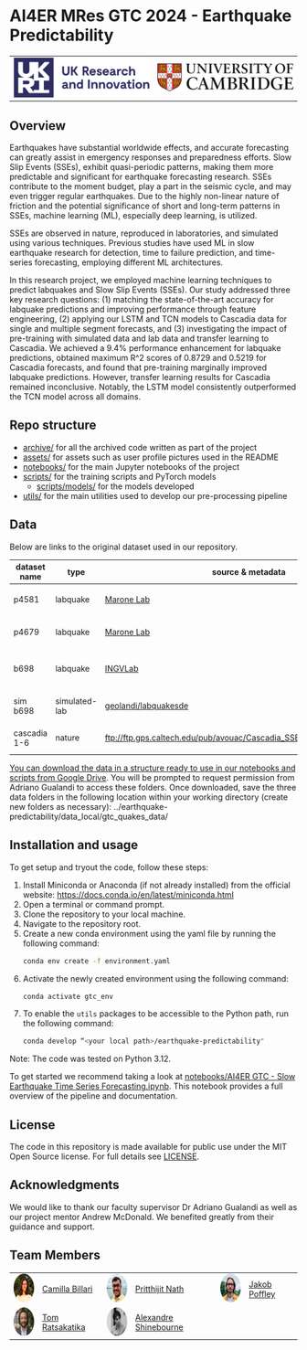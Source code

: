 # AI4ER MRes GTC 2024 - Earthquake Predictability

<table>
  <tr align="center">
    <!-- UKRI Logo -->
    <td align="center">
      <img src="assets/images/readme/logo_ukri_colour.png" alt="UKRI Logo" width="600" />
    </td>
    <!-- University of Cambridge Logo -->
    <td align="center">
      <img src="assets/images/readme/logo_cambridge_colour.jpg" alt="University of Cambridge" width="600" />
    </td>
  </tr>
</table>


## Overview

Earthquakes have substantial worldwide effects, and accurate forecasting can
greatly assist in emergency responses and preparedness efforts. Slow Slip
Events (SSEs), exhibit quasi-periodic patterns, making them more predictable
and significant for earthquake forecasting research. SSEs contribute to the
moment budget, play a part in the seismic cycle, and may even trigger regular
earthquakes. Due to the highly non-linear nature of friction and the potential
significance of short and long-term patterns in SSEs, machine learning (ML),
especially deep learning, is utilized.

SSEs are observed in nature, reproduced in laboratories, and simulated using
various techniques. Previous studies have used ML in slow earthquake research
for detection, time to failure prediction, and time-series forecasting,
employing different ML architectures.

In this research project, we employed machine learning techniques to predict
labquakes and Slow Slip Events (SSEs). Our study addressed three key research
questions: (1) matching the state-of-the-art accuracy for labquake predictions
and improving performance through feature engineering, (2) applying our LSTM
and TCN models to Cascadia data for single and multiple segment forecasts, and
(3) investigating the impact of pre-training with simulated data and lab data
and transfer learning to Cascadia. We achieved a 9.4% performance enhancement
for labquake predictions, obtained maximum R^2 scores of 0.8729 and 0.5219 for
Cascadia forecasts, and found that pre-training marginally improved labquake
predictions. However, transfer learning results for Cascadia remained
inconclusive. Notably, the LSTM model consistently outperformed the TCN model
across all domains.

## Repo structure

* [archive/](./archive/) for all the archived code written as part of the
project
* [assets/](./assets/) for assets such as user profile pictures used in the README
* [notebooks/](./notebooks/) for the main Jupyter notebooks of the project
* [scripts/](./scripts/) for the training scripts and PyTorch models
  * [scripts/models/](./scripts/models/) for the models developed
* [utils/](./utils/) for the main utilities used to develop our pre-processing
pipeline

## Data

Below are links to the original dataset used in our repository.

| dataset name | type     | source & metadata | paper                 |
|--------------|----------|------------------|--------------------------|
| p4581        | labquake    | [Marone Lab](http://psudata.s3-website.us-east-2.amazonaws.com/p4581/index.html) | [Lyu et al., 2019](https://www.sciencedirect.com/science/article/pii/S0040195119301325) |
| p4679        | labquake    | [Marone Lab](http://psudata.s3-website.us-east-2.amazonaws.com/) |[Lyu et al., 2019](https://www.sciencedirect.com/science/article/pii/S0040195119301325) |
| b698         | labquake    | [INGVLab](https://osf.io/9dqh7/) |[Mele Veedu et al., 2020](https://agupubs.onlinelibrary.wiley.com/doi/10.1029/2020GL087985) |
| sim b698     | simulated-lab    | [geolandi/labquakesde](https://github.com/Geolandi/labquakesde) | [Gualandi et al., 2023](https://www.sciencedirect.com/science/article/pii/S0012821X23000080?via%3Dihub) |
| cascadia 1-6     | nature    | ftp://ftp.gps.caltech.edu/pub/avouac/Cascadia_SSE_Nature/Data_for_Nature | [Michel et al., 2019](https://www.nature.com/articles/s41586-019-1673-6) |

[You can download the data in a structure ready to use in our notebooks and scripts from Google Drive](https://drive.google.com/drive/folders/1PwO-OKlLo34oC8-NJ-Nd1qKLRvIdAx9n?usp=drive_link). You will be prompted to request permission from Adriano Gualandi to access these folders. Once downloaded, save the three data folders in the following location within your working directory (create new folders as necessary): ../earthquake-predictability/data_local/gtc_quakes_data/

## Installation and usage

To get setup and tryout the code, follow these steps:

1. Install Miniconda or Anaconda (if not already installed) from the official
website: <https://docs.conda.io/en/latest/miniconda.html>
1. Open a terminal or command prompt.
1. Clone the repository to your local machine.
1. Navigate to the repository root.
1. Create a new conda environment using the yaml file by running the following
command:
    ```bash
    conda env create -f environment.yaml
    ```
1. Activate the newly created environment using the following command:
    ```bash
    conda activate gtc_env
    ```
1. To enable the `utils` packages to be accessible to the Python path, run the
following command:
    ```bash
    conda develop “<your local path>/earthquake-predictability"
    ```

Note: The code was tested on Python 3.12.

To get started we recommend taking a look at
[notebooks/AI4ER GTC - Slow Earthquake Time Series Forecasting.ipynb](./notebooks/AI4ER%20GTC%20-%20Slow%20Earthquake%20Time%20Series%20Forecasting.ipynb).
This notebook provides a full overview of the pipeline and documentation.

## License

The code in this repository is made available for public use under the MIT Open
Source license. For full details see [LICENSE](./LICENSE).

## Acknowledgments

We would like to thank our faculty supervisor Dr Adriano Gualandi as well as our
project mentor Andrew McDonald. We benefited greatly from their guidance and
support.

## Team Members

<table>
  <tr>
    <td><img src="assets/images/readme/camilla_billari.jpg" alt="Camilla Billari" style="border-radius: 50%; width: 50px; height: 50px;"></td>
    <td><a href="mailto:cgb47@cam.ac.uk">Camilla Billari</a></td>
    <td><img src="assets/images/readme/pritthijit_nath.jpg" alt="Pritthijit Nath" style="border-radius: 50%; width: 50px; height: 50px;"></td>
    <td><a href="mailto:pn341@cam.ac.uk">Pritthijit Nath</a></td>
    <td><img src="assets/images/readme/jakob_poffley.jpg" alt="Jakob Poffley" style="border-radius: 50%; width: 50px; height: 50px;"></td>
    <td><a href="mailto:jp861@cam.ac.uk">Jakob Poffley</a></td>
  </tr>
  <tr>
    <td><img src="assets/images/readme/tom_ratsakatika.jpg" alt="Tom Ratsakatika" style="border-radius: 50%; width: 50px; height: 50px;"></td>
    <td><a href="mailto:trr26@cam.ac.uk">Tom Ratsakatika</a></td>
     <td><img src="assets/images/readme/alexandre_shinebourne.jpg" alt="Alexandre Shinebourne" style="border-radius: 50%; width: 50px; height: 50px;"></td>
    <td><a href="mailto:ajs361@cam.ac.uk">Alexandre Shinebourne</a></td>
  </tr>

</table>
